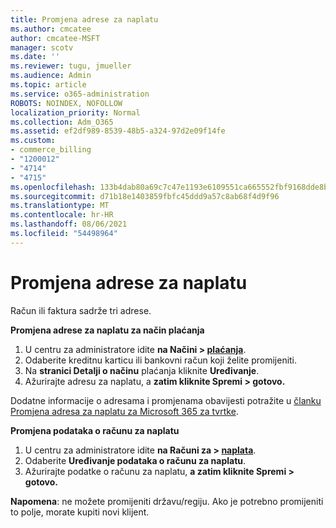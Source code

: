 ```yaml
---
title: Promjena adrese za naplatu
ms.author: cmcatee
author: cmcatee-MSFT
manager: scotv
ms.date: ''
ms.reviewer: tugu, jmueller
ms.audience: Admin
ms.topic: article
ms.service: o365-administration
ROBOTS: NOINDEX, NOFOLLOW
localization_priority: Normal
ms.collection: Adm_O365
ms.assetid: ef2df989-8539-48b5-a324-97d2e09f14fe
ms.custom:
- commerce_billing
- "1200012"
- "4714"
- "4715"
ms.openlocfilehash: 133b4dab80a69c7c47e1193e6109551ca665552fbf9168dde8be14096336efe5
ms.sourcegitcommit: d71b18e1403859fbfc45ddd9a57c8ab68f4d9f96
ms.translationtype: MT
ms.contentlocale: hr-HR
ms.lasthandoff: 08/06/2021
ms.locfileid: "54498964"
---
```

# <a name="change-your-billing-address"></a>Promjena adrese za naplatu

Račun ili faktura sadrže tri adrese.

**Promjena adrese za naplatu za način plaćanja**

1. U centru za administratore idite **na Načini > [plaćanja](https://go.microsoft.com/fwlink/p/?linkid=2018806)**.
2. Odaberite kreditnu karticu ili bankovni račun koji želite promijeniti.
3. Na **stranici Detalji o načinu** plaćanja kliknite **Uređivanje**.
4. Ažurirajte adresu za naplatu, a **zatim kliknite Spremi > gotovo.**

Dodatne informacije o adresama i promjenama obavijesti potražite u [članku Promjena adresa za naplatu za Microsoft 365 za tvrtke](/microsoft-365/commerce/billing-and-payments/change-your-billing-addresses).

**Promjena podataka o računu za naplatu**

1. U centru za administratore idite **na Računi za > [naplata](https://admin.microsoft.com/Adminportal/Home?source=applauncher#/BillingAccounts/billing-accounts)**.
2. Odaberite **Uređivanje podataka o računu za naplatu**.
3. Ažurirajte podatke o računu za naplatu, **a zatim kliknite Spremi > gotovo.**

**Napomena**: ne možete promijeniti državu/regiju. Ako je potrebno promijeniti to polje, morate kupiti novi klijent.
